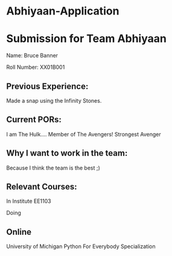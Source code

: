 # Abhiyaan-Application
Submission for Team Abhiyaan
============================

Name:
Bruce Banner

Roll Number:
XX01B001



Previous Experience:
-------------------
Made a snap using the Infinity Stones.

Current PORs:
-------------
I am The Hulk....
Member of The Avengers! Strongest Avenger

Why I want to work in the team:
------------------------------
Because I think the team is the best ;)

Relevant Courses:
----------------
In Institute
EE1103

Doing

Online
------
University of Michigan Python For Everybody Specialization
